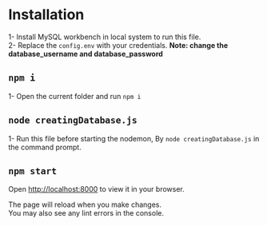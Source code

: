 # Installation
1- Install MySQL workbench in local system to run this file. \
2- Replace the `config.env` with your credentials. 
**Note: change the database_username and database_password**

## `npm i`
1- Open the current folder and run `npm i`

## `node creatingDatabase.js`
1- Run this file before starting the nodemon, By `node creatingDatabase.js` in the command prompt.

## `npm start`
Open [http://localhost:8000](http://localhost:8000) to view it in your browser.

The page will reload when you make changes.\
You may also see any lint errors in the console.
